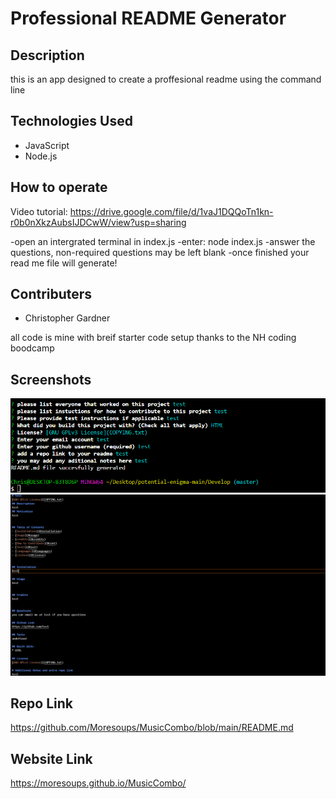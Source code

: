 # Professional README Generator

## Description

this is an app designed to create a proffesional readme using the command line

## Technologies Used

* JavaScript
* Node.js

## How to operate

Video tutorial: https://drive.google.com/file/d/1vaJ1DQQoTn1kn-r0b0nXkzAubsIJDCwW/view?usp=sharing

-open an intergrated terminal in index.js
-enter: node index.js
-answer the questions, non-required questions may be left blank
-once finished your read me file will generate!

## Contributers
* Christopher Gardner

all code is mine with breif starter code setup thanks to the NH coding boodcamp

## Screenshots
<img src= "Develop/other/Screenshot 2022-11-30 152731.png">
<img src= "Develop/other/Screenshot 2022-11-30 152827.png">

## Repo Link
https://github.com/Moresoups/MusicCombo/blob/main/README.md

## Website Link
https://moresoups.github.io/MusicCombo/

